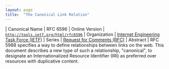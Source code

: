 ```yaml
---
layout: page
title:  "The Canonical Link Relation"
---
```


| Canonical Name | RFC 6596
| Online Version | [`http://tools.ietf.org/html/rfc6596`](http://tools.ietf.org/html/rfc6596)
| Organization | [Internet Engineering Task Force (IETF)](..)
| Series | [Request for Comments (RFC)](..)
| Abstract | RFC 5988 specifies a way to define relationships between links on the web. This document describes a new type of such a relationship, "canonical", to designate an Internationalized Resource Identifier (IRI) as preferred over resources with duplicative content.